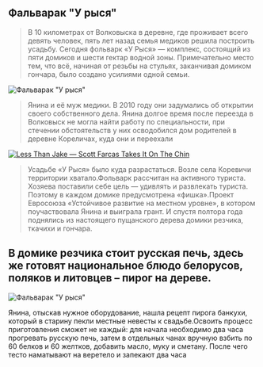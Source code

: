 ## Фальварак "У рыся" 
>В 10 километрах от Волковыска в деревне, где проживает всего девять человек, пять лет назад семья медиков решила построить усадьбу. Сегодня фольварк «У Рыся» — комплекс, состоящий из пяти домиков и шести гектар водной зоны. Примечательно место тем, что всё, начиная от резьбы на стульях, заканчивая домиком гончара, было создано усилиями одной семьи.

![Фальварак "У рыся"](../src/assets/falvarek.png "Falvarek")

>Янина и её муж медики. В 2010 году они задумались об открытии своего собственного дела. Янина долгое время после переезда в Волковыск не могла найти работу по специальности, при стечении обстоятельств у них осводобился дом родителей в деревне Кореличах, куда они и переехали


[![Less Than Jake — Scott Farcas Takes It On The Chin](https://img.youtube.com/vi/XLrZOfytIaY/0.jpg)](https://www.youtube.com/watch?v=XLrZOfytIaY)

>Усадьбе «У Рыся» было куда разрастаться. Возле села Коревичи территории хватало.Фольварк рассчитан на активного туриста. Хозяева поставили себе цель — удивлять и развлекать туриста. Поэтому в каждом домике предусмотрена «фишка».Проект Евросоюза «Устойчивое развитие на местном уровне», в котором поучаствовала Янина и выиграла грант. И спустя полтора года поднялись из настоящего пущанского дерева домики резчика, ткачихи и гончара.

## В домике резчика стоит русская печь, здесь же готовят национальное блюдо белорусов, поляков и литовцев – пирог на дереве. 

![Фальварак "У рыся"](../src/assets/pech.jpg "Falvarek")

Янина, отыскав нужное оборудование, нашла рецепт пирога банкухи, который в старину пекли местные невесты к свадьбе.Освоить процесс приготовления сможет не каждый: для начала необходимо два часа прогревать русскую печь, затем в отдельных чанах вручную взбить по 60 белков и 60 желтков, добавить масло, муку и сметану. После чего тесто наматывают на веретело и запекают два часа